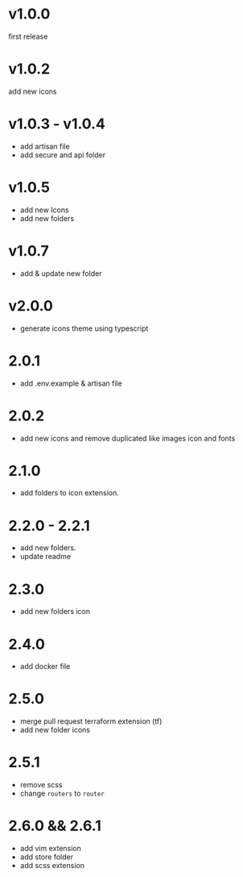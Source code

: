 # v1.0.0

first release

# v1.0.2

add new icons

# v1.0.3 - v1.0.4

- add artisan file
- add secure and api folder

# v1.0.5

- add new Icons
- add new folders

# v1.0.7

- add & update new folder

# v2.0.0

- generate icons theme using typescript

# 2.0.1

- add .env.example & artisan file

# 2.0.2

- add new icons and remove duplicated like images icon and fonts

# 2.1.0

- add folders to icon extension.

# 2.2.0 - 2.2.1

- add new folders.
- update readme

# 2.3.0

- add new folders icon

# 2.4.0

- add docker file

# 2.5.0

- merge pull request terraform extension (tf)
- add new folder icons

# 2.5.1

- remove scss
- change `routers` to `router`

# 2.6.0 && 2.6.1

- add vim extension
- add store folder
- add scss extension
